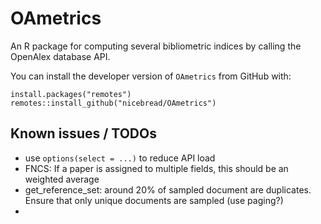 # OAmetrics

An R package for computing several bibliometric indices by calling the OpenAlex database API.

You can install the developer version of `OAmetrics` from GitHub with:

```
install.packages("remotes")
remotes::install_github("nicebread/OAmetrics")
```


## Known issues / TODOs

- use `options(select = ...)` to reduce API load
- FNCS: If a paper is assigned to multiple fields, this should be an weighted average
- get_reference_set:  around 20% of sampled document are duplicates. Ensure that only unique documents are sampled (use paging?)
- 
